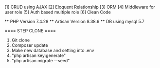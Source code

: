 [1] CRUD using AJAX 
[2] Eloquent Relationship
[3] ORM
[4] Middleware for user role
[5] Auth based multiple role
[6] Clean Code

** PHP Version 7.4.28
** Artisan Version 8.38.9
** DB using mysql 5.7

==== STEP CLONE ====
1. Git clone
2. Composer update
3. Make new database and setting into .env
4. "php artisan key:generate"
5. "php artisan migrate --seed"
